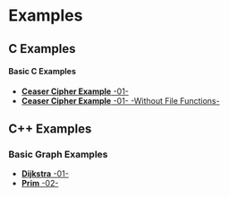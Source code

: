 # Examples

## C Examples

#### Basic C Examples
- [**Ceaser Cipher Example** -01-](https://github.com/megecoban/Examples/blob/master/C-Examples/Basic/Caesar_Cipher_Example_01.c)
- [**Ceaser Cipher Example** -01- -Without File Functions-](https://github.com/megecoban/Examples/blob/master/C-Examples/Basic/Caesar_Cipher_Example_01_Without_File_Functions.c)

## C++ Examples

### Basic Graph Examples
- [**Dijkstra** -01-](https://github.com/megecoban/Examples/blob/master/Algorithm/CPP/Graph/Dijkstra.cpp)
- [**Prim** -02-](https://github.com/megecoban/Examples/blob/master/Algorithm/CPP/Graph/Prim.cpp)
